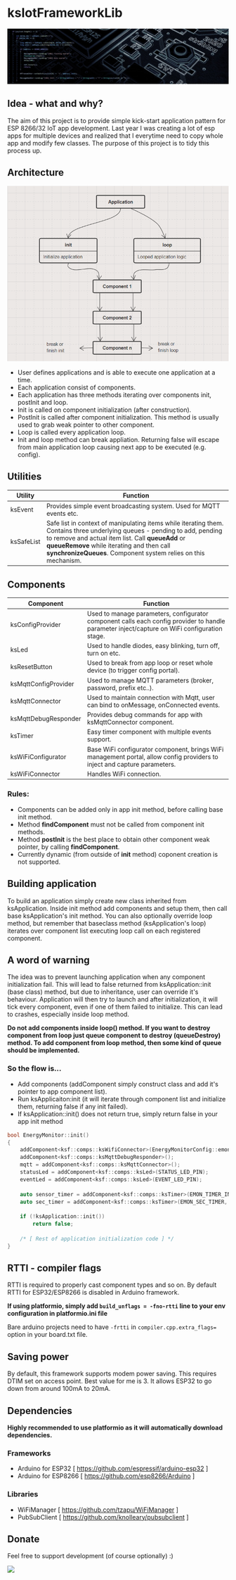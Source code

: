# ksIotFrameworkLib
<p align="center">
  <img src="doc/header.jpg">
</p>

## Idea - what and why?

The aim of this project is to provide simple kick-start application pattern for ESP 8266/32 IoT app development. Last year I was creating a lot of esp apps for multiple devices and realized that I everytime need to copy whole app and modify few classes. The purpose of this project is to tidy this process up.

## Architecture
<p align="center">
  <img src="doc/app_diagram.png">
</p>

- User defines applications and is able to execute one application at a time.
- Each application consist of components.
- Each application has three methods iterating over components init, postInit and loop.
- Init is called on component initialization (after construction).
- PostInit is called after component initialization. This method is usually used to grab weak pointer to other component.
- Loop is called every application loop.
- Init and loop method can break appliation. Returning false will escape from main application loop causing next app to be executed (e.g. config).

## Utilities
| Utility  | Function |
| ------------- | ------------- |
| ksEvent  | Provides simple event broadcasting system. Used for MQTT events etc. |
| ksSafeList  | Safe list in context of manipulating items while iterating them. Contains three underlying queues - pending to add, pending to remove and actual item list. Call **queueAdd** or **queueRemove** while iterating and then call **synchronizeQueues**. Component system relies on this mechanism. |

## Components
| Component  | Function |
| ------------- | ------------- |
| ksConfigProvider  | Used to manage parameters, configurator component calls each config provider to handle parameter inject/capture on WiFi configuration stage. |
| ksLed  | Used to handle diodes, easy blinking, turn off, turn on etc. |
| ksResetButton  | Used to break from app loop or reset whole device (to trigger config portal). |
| ksMqttConfigProvider  | Used to manage MQTT parameters (broker, password, prefix etc..). |
| ksMqttConnector  | Used to maintain connection with Mqtt, user can bind to onMessage, onConnected events. |
| ksMqttDebugResponder  | Provides debug commands for app with ksMqttConnector component. |
| ksTimer  | Easy timer component with multiple events support. |
| ksWiFiConfigurator | Base WiFi configurator component, brings WiFi management portal, allow config providers to inject and capture parameters. |
| ksWiFiConnector | Handles WiFi connection. |

### Rules:
- Components can be added only in app init method, before calling base init method.
- Method **findComponent** must not be called from component init methods.
- Method **postInit** is the best place to obtain other component weak pointer, by calling **findComponent**.
- Currently dynamic (from outside of **init** method) coponent creation is not supported.

## Building application
To build an application simply create new class inherited from ksApplication. Inside init method add components and setup them, then call base ksApplication's init method. You can also optionally override loop method, but remember that baseclass method (ksApplication's loop) iterates over component list executing loop call on each registered component.

## A word of warning
The idea was to prevent launching application when any component initialization fail. This will lead to false returned from ksApplication::init (base class) method, but due to inheritance, user can override it's behaviour. Application will then try to launch and after initialization, it will tick every component, even if one of them failed to initialize. This can lead to crashes, especially inside loop method.

**Do not add components inside loop() method. If you want to destroy component from loop just queue component to destroy (queueDestroy) method. To add component from loop method, then some kind of queue should be implemented.**

### So the flow is...
- Add components (addComponent simply construct class and add it's pointer to app component list).
- Run ksApplicaiton:init (it will iterate through component list and initialize them, returning false if any init failed).
- If ksApplication::init() does not return true, simply return false in your app init method

```c++
bool EnergyMonitor::init()
{
	addComponent<ksf::comps::ksWifiConnector>(EnergyMonitorConfig::emonDeviceName);
	addComponent<ksf::comps::ksMqttDebugResponder>();
	mqtt = addComponent<ksf::comps::ksMqttConnector>();
	statusLed = addComponent<ksf::comps::ksLed>(STATUS_LED_PIN);
	eventLed = addComponent<ksf::comps::ksLed>(EVENT_LED_PIN);

	auto sensor_timer = addComponent<ksf::comps::ksTimer>(EMON_TIMER_INTERVAL, true);
	auto sec_timer = addComponent<ksf::comps::ksTimer>(EMON_SEC_TIMER, true);
	
	if (!ksApplication::init())
		return false;

	/* [ Rest of application initialization code ] */
}
```

## RTTI - compiler flags
RTTI is required to properly cast component types and so on. By default RTTI for ESP32/ESP8266 is disabled in Arduino framework.

**If using platformio, simply add `build_unflags = -fno-rtti` line to your env configuration in platformio.ini file**

Bare arduino projects need to have `-frtti` in `compiler.cpp.extra_flags=` option in your board.txt file.

## Saving power
By default, this framework supports modem power saving. This requires DTIM set on access point. Best value for me is 3.
It allows ESP32 to go down from around 100mA to 20mA.

## Dependencies
**Highly recommended to use platformio as it will automatically download dependencies.**

### Frameworks
- Arduino for ESP32 [ https://github.com/espressif/arduino-esp32 ]
- Arduino for ESP8266 [ https://github.com/esp8266/Arduino ]

### Libraries
- WiFiManager [ https://github.com/tzapu/WiFiManager ]
- PubSubClient [ https://github.com/knolleary/pubsubclient ]

## Donate
Feel free to support development (of course optionally) :)

[<img src="https://www.paypalobjects.com/en_US/i/btn/btn_donate_LG.gif">](https://www.paypal.com/donate/?hosted_button_id=A3QTXX6MN9LN8)

